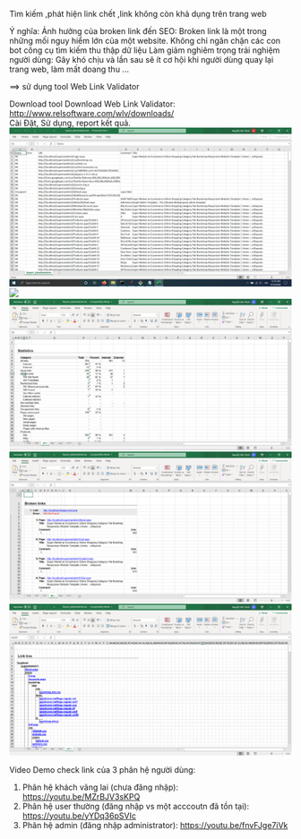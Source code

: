  
Tìm kiếm ,phát hiện link chết ,link không còn khả dụng trên trang web

Ý nghĩa: 
Ảnh hưởng của broken link đến SEO: 
	Broken link là một trong những mối nguy hiểm lớn của một website. 
	Không chỉ ngăn chặn các con bot công cụ tìm kiếm thu thập dữ liệu
Làm giảm nghiêm trọng trải nghiệm người dùng: Gây khó chịu và lần sau sẽ ít cơ hội
	khi người dùng quay lại trang web, làm mất doang thu ...
	

==> sử dụng tool Web Link Validator

Download tool Download Web Link Validator: 
http://www.relsoftware.com/wlv/downloads/
</br>
Cài Đặt, Sử dụng, report kết quả.
</br>
<img src="./Phân hệ admin/export.png" alt="Export file excel">
</br>
<img src="./Phân hệ admin/report1.png.png">
</br>
<img src="./Phân hệ admin/report2.png" alt="Report statistics">
</br>
<img src="./Phân hệ admin/report3.png" alt="Report Broken Link">
</br>
<img src="./Phân hệ admin/report4.png" alt="Report Link Tree">

Video Demo check link của 3 phân hệ người dùng: 
1) Phân hệ khách vãng lai (chưa đăng nhập): https://youtu.be/MZrBJV3sKPQ
2) Phân hệ user thường (đăng nhập vs một acccoutn đã tồn tại): https://youtu.be/yYDq36pSVIc
3) Phân hệ admin (đăng nhập administrator): https://youtu.be/fnvFJge7iVk

